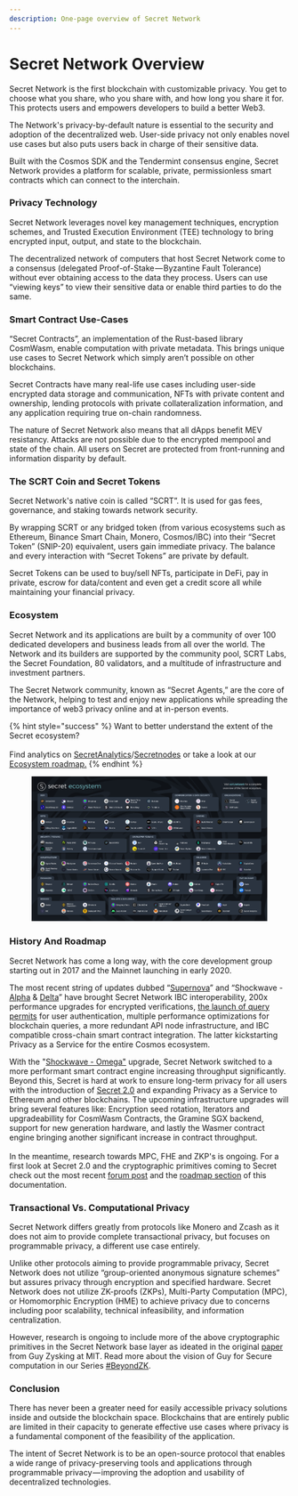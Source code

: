 ```yaml
---
description: One-page overview of Secret Network
---
```


# Secret Network Overview

Secret Network is the first blockchain with customizable privacy. You get to choose what you share, who you share with, and how long you share it for. This protects users and empowers developers to build a better Web3.

The Network's privacy-by-default nature is essential to the security and adoption of the decentralized web. User-side privacy not only enables novel use cases but also puts users back in charge of their sensitive data.

Built with the Cosmos SDK and the Tendermint consensus engine, Secret Network provides a platform for scalable, private, permissionless smart contracts which can connect to the interchain.

### **Privacy Technology**

Secret Network leverages novel key management techniques, encryption schemes, and Trusted Execution Environment (TEE) technology to bring encrypted input, output, and state to the blockchain.

The decentralized network of computers that host Secret Network come to a consensus (delegated Proof-of-Stake — Byzantine Fault Tolerance) without ever obtaining access to the data they process. Users can use “viewing keys” to view their sensitive data or enable third parties to do the same.

### **Smart Contract Use-Cases**

“Secret Contracts”, an implementation of the Rust-based library CosmWasm, enable computation with private metadata. This brings unique use cases to Secret Network which simply aren’t possible on other blockchains.

Secret Contracts have many real-life use cases including user-side encrypted data storage and communication, NFTs with private content and ownership, lending protocols with private collateralization information, and any application requiring true on-chain randomness.

The nature of Secret Network also means that all dApps benefit MEV resistancy. Attacks are not possible due to the encrypted mempool and state of the chain. All users on Secret are protected from front-running and information disparity by default.

### **The SCRT Coin and Secret Tokens**

Secret Network's native coin is called “SCRT”. It is used for gas fees, governance, and staking towards network security.

By wrapping SCRT or any bridged token (from various ecosystems such as Ethereum, Binance Smart Chain, Monero, Cosmos/IBC) into their “Secret Token” (SNIP-20) equivalent, users gain immediate privacy. The balance and every interaction with “Secret Tokens” are private by default.

Secret Tokens can be used to buy/sell NFTs, participate in DeFi, pay in private, escrow for data/content and even get a credit score all while maintaining your financial privacy.

### **Ecosystem**

Secret Network and its applications are built by a community of over 100 dedicated developers and business leads from all over the world. The Network and its builders are supported by the community pool, SCRT Labs, the Secret Foundation, 80 validators, and a multitude of infrastructure and investment partners.

The Secret Network community, known as “Secret Agents,” are the core of the Network, helping to test and enjoy new applications while spreading the importance of web3 privacy online and at in-person events.

{% hint style="success" %}
Want to better understand the extent of the Secret ecosystem?\
\
Find analytics on [SecretAnalytics](https://secretanalytics.xyz/)/[Secretnodes](https://secretnodes.com/) or take a look at our [Ecosystem roadmap.](https://scrt.network/ecosystem/ecosystem-roadmap)
{% endhint %}

<figure><img src="../.gitbook/assets/Ecosystem_overview.png" alt=""><figcaption></figcaption></figure>

### **History And Roadmap**

Secret Network has come a long way, with the core development group starting out in 2017 and the Mainnet launching in early 2020.

The most recent string of updates dubbed “[Supernova](https://scrt.network/blog/supernova-explosive-vision-future-secret-network)” and “Shockwave - [Alpha](https://scrt.network/blog/shockwave-alpha-mainnet-upgrade-complete) & [Delta](https://scrt.network/blog/shockwave-delta-mainnet-upgrade-complete)” have brought Secret Network IBC interoperability, 200x performance upgrades for encrypted verifications, [the launch of query permits](https://docs.scrt.network/secret-network-documentation/development/snips/snip-24-query-permits-for-snip-20-tokens#data-structures) for user authentication, multiple performance optimizations for blockchain queries, a more redundant API node infrastructure, and IBC compatible cross-chain smart contract integration. The latter kickstarting Privacy as a Service for the entire Cosmos ecosystem.

With the "[Shockwave - Omega"](https://scrt.network/blog/shockwave-omega-upgrade-complete) upgrade, Secret Network switched to a more performant smart contract engine increasing throughput significantly. Beyond this, Secret is hard at work to ensure long-term privacy for all users with the introduction of [Secret 2.0](https://scrt.network/blog/secret-2-0-building-the-next-generation-of-web3-privacy) and expanding Privacy as a Service to Ethereum and other blockchains. The upcoming infrastructure upgrades will bring several features like: Encryption seed rotation, Iterators and upgradeabillity for CosmWasm Contracts, the Gramine SGX backend, support for new generation hardware, and lastly the Wasmer contract engine bringing another significant increase in contract throughput.\
\
In the meantime, research towards MPC, FHE and ZKP's is ongoing. For a first look at Secret 2.0 and the cryptographic primitives coming to Secret check out the most recent [forum post](https://forum.scrt.network/t/secret-2-0-the-next-generation-request-for-feedback/6607) and the [roadmap section](roadmap.md) of this documentation.

### **Transactional Vs. Computational Privacy**

Secret Network differs greatly from protocols like Monero and Zcash as it does not aim to provide complete transactional privacy, but focuses on programmable privacy, a different use case entirely.

Unlike other protocols aiming to provide programmable privacy, Secret Network does not utilize “group-oriented anonymous signature schemes” but assures privacy through encryption and specified hardware. Secret Network does not utilize ZK-proofs (ZKPs), Multi-Party Computation (MPC), or Homomorphic Encryption (HME) to achieve privacy due to concerns including poor scalability, technical infeasibility, and information centralization.

However, research is ongoing to include more of the above cryptographic primitives in the Secret Network base layer as ideated in the original [paper ](http://homepage.cs.uiowa.edu/\~ghosh/blockchain.pdf)from Guy Zysking at MIT. Read more about the vision of Guy for Secure computation in our Series [#BeyondZK](https://scrt.network/blog/beyond-zk-guide-to-web3-privacy-part-1).

### Conclusion

There has never been a greater need for easily accessible privacy solutions inside and outside the blockchain space. Blockchains that are entirely public are limited in their capacity to generate effective use cases where privacy is a fundamental component of the feasibility of the application.

The intent of Secret Network is to be an open-source protocol that enables a wide range of privacy-preserving tools and applications through programmable privacy — improving the adoption and usability of decentralized technologies.
